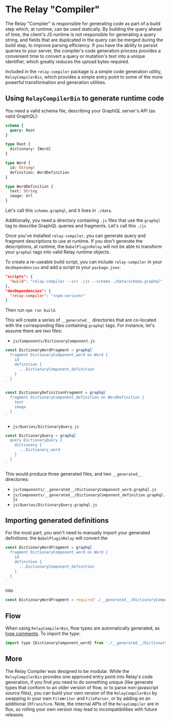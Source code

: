 # The Relay "Compiler"

The Relay "Compiler" is responsible for generating code as part of a build step which, at runtime, can be used statically. By building the query ahead of time, the client's JS runtime is not responsible for generating a query string, and fields that are duplicated in the query can be merged during the build step, to improve parsing efficiency. If you have the ability to persist queries to your server, the compiler's code generation process provides a convenient time to convert a query or mutation's text into a unique identifier, which greatly reduces the upload bytes required.

Included in the `relay-compiler` package is a simple code generation utility, `RelayCompilerBin`, which provides a simple entry point to some of the more powerful transformation and generation utilities.

## Using `RelayCompilerBin` to generate runtime code

You need a valid schema file, describing your GraphQL server's API (as valid GraphQL):
```graphql
schema {
  query: Root
}

type Root {
  dictionary: [Word]
}

type Word {
  id: String!
  definition: WordDefinition
}

type WordDefinition {
  text: String
  image: Url
}
```
Let's call this `schema.graphql`, and it lives in `./data`.

Additionally, you need a directory containing `.js` files that use the `graphql` tag to describe GraphQL queries and fragments. Let's call this `./js`

Once you've installed `relay-compiler`, you can generate query and fragment descriptions to use at runtime. If you don't generate the descriptions, at runtime, the `BabelPluginRelay` will not be able to transform your `graphql` tags into valid Relay runtime objects.

To create a re-useable build script, you can include `relay-compiler` in your `devDependencies` and add a script to your `package.json`:
```json
"scripts": {
  "build": "relay-compiler --src ./js --schema ./data/schema.graphql"
},
"devDependencies": {
  "relay-compiler": "<npm-version>"
}
```
Then run `npm run build`.

This will create a series of `__generated__` directories that are co-located with the corresponding files containing `graphql` tags. For instance, let's assume there are two files:
- `js/Components/DictionaryComponent.js`
```javascript
const DictionaryWordFragment = graphql`
  fragment DictionaryComponent_word on Word {
    id
    definition {
      ...DictionaryComponent_definition
    }
  }
`

const DictionaryDefinitionFragment = graphql`
  fragment DictionaryComponent_definition on WordDefinition {
    text
    image
  }
`
```
- `js/Queries/DictionaryQuery.js`
```javascript
const DictionaryQuery = graphql`
  query DictionaryQuery {
    dictionary {
      ...Dictionary_word
    }
  }
`
```

This would produce three generated files, and two `__generated__` directories:
- `js/Components/__generated__/DictionaryComponent_word.graphql.js`
- `js/Components/__generated__/DictionaryComponent_definition.graphql.js`
- `js/Queries/DictionaryQuery.graphql.js`

## Importing generated definitions

For the most part, you won't need to manually import your generated definitions: the `BabelPluginRelay` will convert the
```javascript
const DictionaryWordFragment = graphql`
  fragment DictionaryComponent_word on Word {
    id
    definition {
      ...DictionaryComponent_definition
    }
  }
`
```
into
```javascript
const DictionaryWordFragment = require('./__generated__/DictionaryComponent_word.graphql.js');
```

## Flow
When using `RelayCompilerBin`, flow types are automatically generated, as [type comments](https://flow.org/en/docs/types/comments/). To import the type:
```javascript
import type {DictionaryComponent_word} from './__generated__/DictionaryComponent_word.graphql';
```

## More

The Relay Compiler was designed to be modular. While the `RelayCompilerBin` provides one approved entry point into Relay's code generation, if you find you need to do something unique (like generate types that conform to an older version of flow, or to parse non-javascript source files), you can build your own version of the `RelayCompilerBin` by swapping in your own `FileWriter` and `FileParser`, or by adding on an additional `IRTransform`. Note, the internal APIs of the `RelayCompiler` are in flux, so rolling your own version may lead to incompatibilities with future releases.
